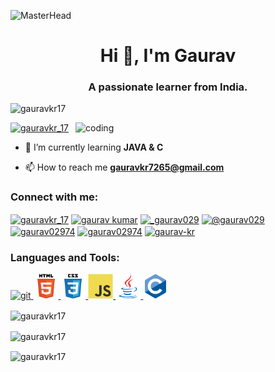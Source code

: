 ![MasterHead](https://mir-s3-cdn-cf.behance.net/project_modules/fs/79731568097599.5b50bca477735.jpg)

<h1 align="center">Hi 👋, I'm Gaurav</h1>
<h3 align="center">A passionate learner from India.</h3>
<p align="left"> <img src="https://komarev.com/ghpvc/?username=gauravkr17&label=Profile%20views&color=0e75b6&style=flat" alt="gauravkr17" /> </p>

<img align="right" alt="coding" width="400" src="https://github.com/Subham-Maity/subham-maity/blob/master/src/robot.gif?raw=true" width="350">

<p align="left"> <a href="https://twitter.com/gauravkr_17" target="blank"><img src="https://img.shields.io/twitter/follow/gauravkr_17?logo=twitter&style=for-the-badge" alt="gauravkr_17" /></a> </p>

- 🌱 I’m currently learning **JAVA & C**

<!-- - 💬 Ask me about **HTML, CSS, JAVASCRIPT** -->

- 📫 How to reach me **gauravkr7265@gmail.com**

<h3 align="left">Connect with me:</h3>
<p align="left">
<a href="https://twitter.com/gauravkr_17" target="blank"><img align="center" src="https://raw.githubusercontent.com/rahuldkjain/github-profile-readme-generator/master/src/images/icons/Social/twitter.svg" alt="gauravkr_17" height="30" width="40" /></a>
<a href="https://linkedin.com/in/gaurav kumar" target="blank"><img align="center" src="https://raw.githubusercontent.com/rahuldkjain/github-profile-readme-generator/master/src/images/icons/Social/linked-in-alt.svg" alt="gaurav kumar" height="30" width="40" /></a>
<a href="https://instagram.com/_gaurav029" target="blank"><img align="center" src="https://raw.githubusercontent.com/rahuldkjain/github-profile-readme-generator/master/src/images/icons/Social/instagram.svg" alt="_gaurav029" height="30" width="40" /></a>
<a href="https://hashnode.com/@gaurav029" target="blank"><img align="center" src="https://raw.githubusercontent.com/rahuldkjain/github-profile-readme-generator/master/src/images/icons/Social/hashnode.svg" alt="@gaurav029" height="30" width="40" /></a>
<a href="https://www.codechef.com/users/gaurav02974" target="blank"><img align="center" src="https://cdn.jsdelivr.net/npm/simple-icons@3.1.0/icons/codechef.svg" alt="gaurav02974" height="30" width="40" /></a>
<a href="https://www.hackerrank.com/gaurav02974" target="blank"><img align="center" src="https://raw.githubusercontent.com/rahuldkjain/github-profile-readme-generator/master/src/images/icons/Social/hackerrank.svg" alt="gaurav02974" height="30" width="40" /></a>
<a href="https://www.leetcode.com/gaurav-kr" target="blank"><img align="center" src="https://raw.githubusercontent.com/rahuldkjain/github-profile-readme-generator/master/src/images/icons/Social/leet-code.svg" alt="gaurav-kr" height="30" width="40" /></a>
</p>

<h3 align="left">Languages and Tools:</h3>
<p align="left"> <a href="https://git-scm.com/" target="_blank" rel="noreferrer"> <img src="https://www.vectorlogo.zone/logos/git-scm/git-scm-icon.svg" alt="git" width="40" height="40"/> </a> <a href="https://www.w3.org/html/" target="_blank" rel="noreferrer"> <img src="https://raw.githubusercontent.com/devicons/devicon/master/icons/html5/html5-original-wordmark.svg" alt="html5" width="40" height="40"/> </a> <a href="https://www.w3schools.com/css/" target="_blank" rel="noreferrer"> <img src="https://raw.githubusercontent.com/devicons/devicon/master/icons/css3/css3-original-wordmark.svg" alt="css3" width="40" height="40"/> </a> <a href="https://developer.mozilla.org/en-US/docs/Web/JavaScript" target="_blank" rel="noreferrer"> <img src="https://raw.githubusercontent.com/devicons/devicon/master/icons/javascript/javascript-original.svg" alt="javascript" width="40" height="40"/> </a> <a href="https://www.java.com" target="_blank" rel="noreferrer"> <img src="https://raw.githubusercontent.com/devicons/devicon/master/icons/java/java-original.svg" alt="java" width="40" height="40"/> </a> <a href="https://www.cprogramming.com/" target="_blank" rel="noreferrer"> <img src="https://raw.githubusercontent.com/devicons/devicon/master/icons/c/c-original.svg" alt="c" width="40" height="40"/> </a> <!-- <a href="https://www.python.org" target="_blank" rel="noreferrer"> <img src="https://raw.githubusercontent.com/devicons/devicon/master/icons/python/python-original.svg" alt="python" width="40" height="40"/> </a>  -->
</p>
<p><img align="center" src="https://github-readme-stats.vercel.app/api/top-langs?username=gauravkr17&show_icons=true&locale=en&layout=compact" alt="gauravkr17" /></p>
<p><img align="center" src="https://github-readme-stats.vercel.app/api?username=gauravkr17&show_icons=true&locale=en" alt="gauravkr17" /></p>
<p><img align="center" src="https://github-readme-streak-stats.herokuapp.com/?user=gauravkr17&" alt="gauravkr17" /></p>
